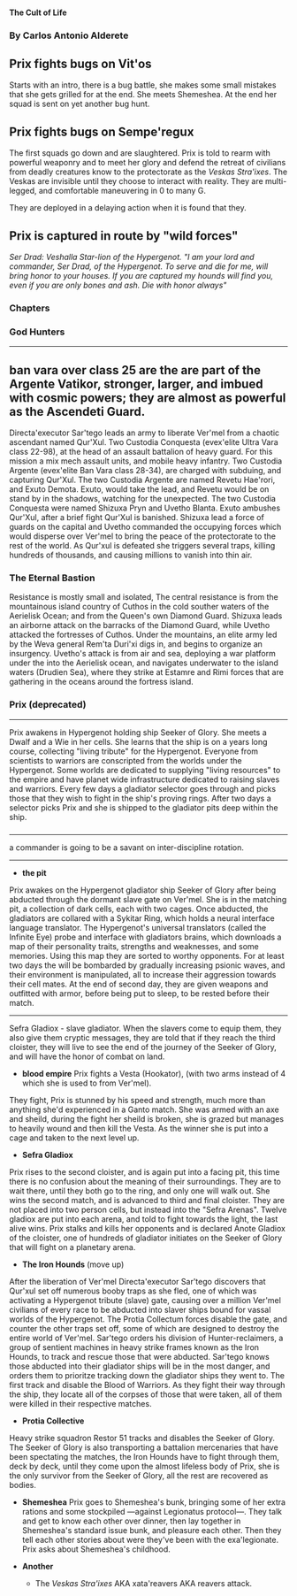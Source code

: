 #### The Cult of Life
### By Carlos Antonio Alderete

## Prix fights bugs on Vit'os

Starts with an intro, there is a bug battle, she makes some small mistakes that she gets grilled for at the end. She meets Shemeshea. At the end her squad is sent on yet another bug hunt.

## Prix fights bugs on Sempe'regux

The first squads go down and are slaughtered. Prix is told to rearm with powerful weaponry and to meet her glory and defend the retreat of civilians from deadly creatures know to the protectorate as the _Veskas Stra'ixes_. The Veskas are invisible until they choose to interact with reality. They are multi-legged, and comfortable maneuvering in 0 to many G.

They are deployed in a delaying action when it is found that they.

## Prix is captured in route by "wild forces"

_Ser Drad: Veshalla Star-lion of the Hypergenot. "I am your lord and commander, Ser Drad, of the Hypergenot. To serve and die for me, will bring honor to your houses. If you are captured my hounds will find you, even if you are only bones and ash. Die with honor always"_


### Chapters

### God Hunters
-----
ban vara over class 25 are the are part of the Argente Vatikor, stronger, larger, and imbued with cosmic powers; they are almost as powerful as the Ascendeti Guard.
-----

Directa'executor Sar'tego leads an army to liberate Ver'mel from a chaotic ascendant named Qur'Xul. Two Custodia Conquesta (evex'elite Ultra Vara class 22-98), at the head of an assault battalion of heavy guard. For this mission a mix mech assault units, and mobile heavy infantry. Two Custodia Argente (evex'elite Ban Vara class 28-34), are charged with subduing, and capturing Qur'Xul. The two Custodia Argente are named Revetu Hae'rori, and Exuto Demota. Exuto, would take the lead, and Revetu would be on stand by in the shadows, watching for the unexpected. The two Custodia Conquesta were named Shizuxa Pryn and Uvetho Blanta. Exuto ambushes Qur'Xul, after a brief fight Qur'Xul is banished. Shizuxa lead a force of guards on the capital and Uvetho commanded the occupying forces which would disperse over Ver'mel to bring the peace of the protectorate to the rest of the world. As Qur'xul is defeated she triggers several traps, killing hundreds of thousands, and causing millions to vanish into thin air.

### The Eternal Bastion

Resistance is mostly small and isolated, The central resistance is from the mountainous island country of Cuthos in the cold souther waters of the Aerielisk Ocean; and from the Queen's own Diamond Guard. Shizuxa leads an airborne attack on the barracks of the Diamond Guard, while Uvetho attacked the fortresses of Cuthos. Under the mountains, an elite army led by the Weva general Rem'ta Duri'xi digs in, and begins to organize an insurgency. Uvetho's attack is from air and sea, deploying a war platform under the into the Aerielisk ocean, and navigates underwater to the island waters (Drudien Sea), where they strike at Estamre and Rimi forces that are gathering in the oceans around the fortress island.

### Prix (deprecated)
-----
Prix awakens in Hypergenot holding ship Seeker of Glory. She meets a Dwalf and a Wie in her cells. She learns that the ship is on a years long course, collecting "living tribute" for the Hypergenot. Everyone from scientists to warriors are conscripted from the worlds under the Hypergenot. Some worlds are dedicated to supplying "living resources" to the empire and have planet wide infrastructure dedicated to raising slaves and warriors. Every few days a gladiator selector goes through and picks those that they wish to fight in the ship's proving rings. After two days a selector picks Prix and she is shipped to the gladiator pits deep within the ship.

###

------

a commander is going to be a savant on inter-discipline rotation.


-------

- **the pit**

Prix awakes on the Hypergenot gladiator ship Seeker of Glory after being abducted through the dormant slave gate on Ver'mel. She is in the matching pit, a collection of dark cells, each with two cages. Once abducted, the gladiators are collared with a Sykitar Ring, which holds a neural interface language translator. The Hypergenot's universal translators (called the Infinite Eye) probe and interface with gladiators brains, which downloads a map of their personality traits, strengths and weaknesses, and some memories. Using this map they are sorted to worthy opponents. For at least two days the will be bombarded by gradually increasing psionic waves, and their environment is manipulated, all to increase their aggression towards their cell mates. At the end of second day, they are given weapons and outfitted with armor, before being put to sleep, to be rested before their match.

-------

Sefra Gladiox - slave gladiator. When the slavers come to equip them, they also give them cryptic messages, they are told that if they reach the third cloister, they will live to see the end of the journey of the Seeker of Glory, and will have the honor of combat on land.


- **blood empire**
 Prix fights a Vesta (Hookator), (with two arms instead of 4 which she is used to from Ver'mel).

 They fight, Prix is stunned by his speed and strength, much more than anything she'd experienced in a Ganto match. She was armed with an axe and sheild, during the fight her sheild is broken, she is grazed but manages to heavily wound and then kill the Vesta. As the winner she is put into a cage and taken to the next level up.

 - **Sefra Gladiox**

Prix rises to the second cloister, and is again put into a facing pit, this time there is no confusion about the meaning of their surroundings. They are to wait there, until they both go to the ring, and only one will walk out. She wins the second match, and is advanced to third and final cloister. They are not placed into two person cells, but instead into the "Sefra Arenas". Twelve gladiox are put into each arena, and told to fight towards the light, the last alive wins. Prix stalks and kills her opponents and is declared Anote Gladiox of the cloister, one of hundreds of gladiator initiates on the Seeker of Glory that will fight on a planetary arena.

- **The Iron Hounds** (move up)

After the liberation of Ver'mel Directa'executor Sar'tego discovers that Qur'xul set off numerous booby traps as she fled, one of which was activating a Hypergenot tribute (slave) gate, causing over a million Ver'mel civilians of every race to be abducted into slaver ships bound for vassal worlds of the Hypergenot. The Protia Collectum forces disable the gate, and counter the other traps set off, some of which are designed to destroy the entire world of Ver'mel. Sar'tego orders his division of Hunter-reclaimers, a group of sentient machines in heavy strike frames known as the Iron Hounds, to track and rescue those that were abducted. Sar'tego knows those abducted into their gladiator ships will be in the most danger, and orders them to prioritze tracking down the gladiator ships they went to. The first track and disable the Blood of Warriors. As they fight their way through the ship, they locate all of the corpses of those that were taken, all of them were killed in their respective matches.

- **Protia Collective**

Heavy strike squadron Restor 51 tracks and disables the Seeker of Glory. The Seeker of Glory is also transporting a battalion mercenaries that have been spectating the matches, the Iron Hounds have to fight through them, deck by deck, until they come upon the almost lifeless body of Prix, she is the only survivor from the Seeker of Glory, all the rest are recovered as bodies.


- **Shemeshea**
  Prix goes to Shemeshea's bunk, bringing some of her extra rations and some stockpiled —against Legionatus protocol—. They talk and get to know each other over dinner, then lay together in Shemeshea's standard issue bunk, and pleasure each other. Then they tell each other stories about were they've been with the exa'legionate. Prix asks about Shemeshea's childhood.


- **Another**
  - The _Veskas Stra'ixes_ AKA xata'reavers AKA reavers attack.
